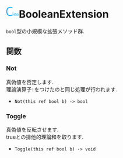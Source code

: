 # <img src="/icons/class.png" width="35px"/>BooleanExtension
`bool`型の小規模な拡張メソッド群.



## 関数


### Not
真偽値を否定します.  
理論演算子`!`をつけたのと同じ処理が行われます.

- `Not(this ref bool b) -> bool`


### Toggle
真偽値を反転させます.  
trueとの排他的理論和を取ります.

- `Toggle(this ref bool b) -> void`